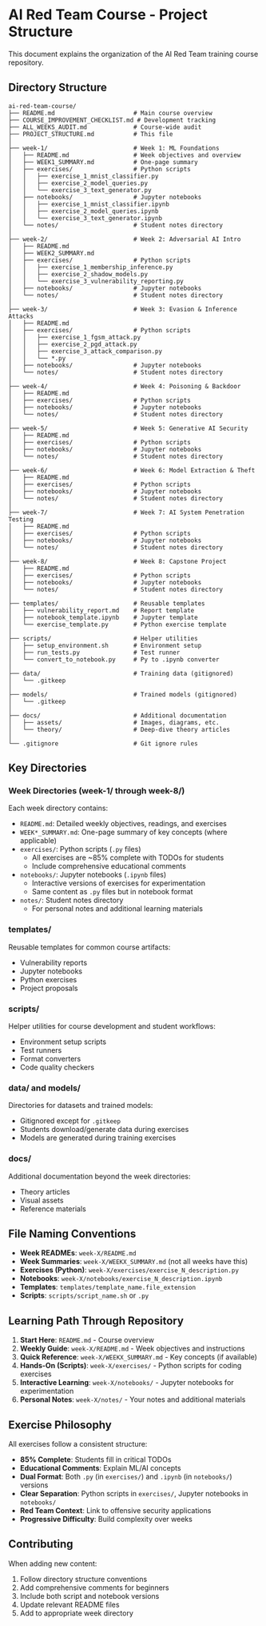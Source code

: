 # AI Red Team Course - Project Structure

This document explains the organization of the AI Red Team training course repository.

## Directory Structure

```
ai-red-team-course/
├── README.md                      # Main course overview
├── COURSE_IMPROVEMENT_CHECKLIST.md # Development tracking
├── ALL_WEEKS_AUDIT.md             # Course-wide audit
├── PROJECT_STRUCTURE.md           # This file
│
├── week-1/                        # Week 1: ML Foundations
│   ├── README.md                  # Week objectives and overview
│   ├── WEEK1_SUMMARY.md           # One-page summary
│   ├── exercises/                 # Python scripts
│   │   ├── exercise_1_mnist_classifier.py
│   │   ├── exercise_2_model_queries.py
│   │   └── exercise_3_text_generator.py
│   ├── notebooks/                 # Jupyter notebooks
│   │   ├── exercise_1_mnist_classifier.ipynb
│   │   ├── exercise_2_model_queries.ipynb
│   │   └── exercise_3_text_generator.ipynb
│   └── notes/                     # Student notes directory
│
├── week-2/                        # Week 2: Adversarial AI Intro
│   ├── README.md
│   ├── WEEK2_SUMMARY.md
│   ├── exercises/                 # Python scripts
│   │   ├── exercise_1_membership_inference.py
│   │   ├── exercise_2_shadow_models.py
│   │   └── exercise_3_vulnerability_reporting.py
│   ├── notebooks/                 # Jupyter notebooks
│   └── notes/                     # Student notes directory
│
├── week-3/                        # Week 3: Evasion & Inference Attacks
│   ├── README.md
│   ├── exercises/                 # Python scripts
│   │   ├── exercise_1_fgsm_attack.py
│   │   ├── exercise_2_pgd_attack.py
│   │   ├── exercise_3_attack_comparison.py
│   │   └── *.py
│   ├── notebooks/                 # Jupyter notebooks
│   └── notes/                     # Student notes directory
│
├── week-4/                        # Week 4: Poisoning & Backdoor
│   ├── README.md
│   ├── exercises/                 # Python scripts
│   ├── notebooks/                 # Jupyter notebooks
│   └── notes/                     # Student notes directory
│
├── week-5/                        # Week 5: Generative AI Security
│   ├── README.md
│   ├── exercises/                 # Python scripts
│   ├── notebooks/                 # Jupyter notebooks
│   └── notes/                     # Student notes directory
│
├── week-6/                        # Week 6: Model Extraction & Theft
│   ├── README.md
│   ├── exercises/                 # Python scripts
│   ├── notebooks/                 # Jupyter notebooks
│   └── notes/                     # Student notes directory
│
├── week-7/                        # Week 7: AI System Penetration Testing
│   ├── README.md
│   ├── exercises/                 # Python scripts
│   ├── notebooks/                 # Jupyter notebooks
│   └── notes/                     # Student notes directory
│
├── week-8/                        # Week 8: Capstone Project
│   ├── README.md
│   ├── exercises/                 # Python scripts
│   ├── notebooks/                 # Jupyter notebooks
│   └── notes/                     # Student notes directory
│
├── templates/                     # Reusable templates
│   ├── vulnerability_report.md    # Report template
│   ├── notebook_template.ipynb    # Jupyter template
│   └── exercise_template.py       # Python exercise template
│
├── scripts/                       # Helper utilities
│   ├── setup_environment.sh       # Environment setup
│   ├── run_tests.py               # Test runner
│   └── convert_to_notebook.py     # Py to .ipynb converter
│
├── data/                          # Training data (gitignored)
│   └── .gitkeep
│
├── models/                        # Trained models (gitignored)
│   └── .gitkeep
│
├── docs/                          # Additional documentation
│   ├── assets/                    # Images, diagrams, etc.
│   └── theory/                    # Deep-dive theory articles
│
└── .gitignore                     # Git ignore rules
```

## Key Directories

### Week Directories (week-1/ through week-8/)
Each week directory contains:
- `README.md`: Detailed weekly objectives, readings, and exercises
- `WEEK*_SUMMARY.md`: One-page summary of key concepts (where applicable)
- `exercises/`: Python scripts (`.py` files)
  - All exercises are ~85% complete with TODOs for students
  - Include comprehensive educational comments
- `notebooks/`: Jupyter notebooks (`.ipynb` files)
  - Interactive versions of exercises for experimentation
  - Same content as `.py` files but in notebook format
- `notes/`: Student notes directory
  - For personal notes and additional learning materials

### templates/
Reusable templates for common course artifacts:
- Vulnerability reports
- Jupyter notebooks
- Python exercises
- Project proposals

### scripts/
Helper utilities for course development and student workflows:
- Environment setup scripts
- Test runners
- Format converters
- Code quality checkers

### data/ and models/
Directories for datasets and trained models:
- Gitignored except for `.gitkeep`
- Students download/generate data during exercises
- Models are generated during training exercises

### docs/
Additional documentation beyond the week directories:
- Theory articles
- Visual assets
- Reference materials

## File Naming Conventions

- **Week READMEs**: `week-X/README.md`
- **Week Summaries**: `week-X/WEEKX_SUMMARY.md` (not all weeks have this)
- **Exercises (Python)**: `week-X/exercises/exercise_N_description.py`
- **Notebooks**: `week-X/notebooks/exercise_N_description.ipynb`
- **Templates**: `templates/template_name.file_extension`
- **Scripts**: `scripts/script_name.sh` or `.py`

## Learning Path Through Repository

1. **Start Here**: `README.md` - Course overview
2. **Weekly Guide**: `week-X/README.md` - Week objectives and instructions
3. **Quick Reference**: `week-X/WEEKX_SUMMARY.md` - Key concepts (if available)
4. **Hands-On (Scripts)**: `week-X/exercises/` - Python scripts for coding exercises
5. **Interactive Learning**: `week-X/notebooks/` - Jupyter notebooks for experimentation
6. **Personal Notes**: `week-X/notes/` - Your notes and additional materials

## Exercise Philosophy

All exercises follow a consistent structure:
- **85% Complete**: Students fill in critical TODOs
- **Educational Comments**: Explain ML/AI concepts
- **Dual Format**: Both `.py` (in `exercises/`) and `.ipynb` (in `notebooks/`) versions
- **Clear Separation**: Python scripts in `exercises/`, Jupyter notebooks in `notebooks/`
- **Red Team Context**: Link to offensive security applications
- **Progressive Difficulty**: Build complexity over weeks

## Contributing

When adding new content:
1. Follow directory structure conventions
2. Add comprehensive comments for beginners
3. Include both script and notebook versions
4. Update relevant README files
5. Add to appropriate week directory
